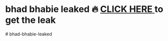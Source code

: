 <H1> bhad bhabie leaked 🔥 <a href=http://sexyfo.com> CLICK HERE </a> to get the leak </H1>
# bhad-bhabie-leaked
